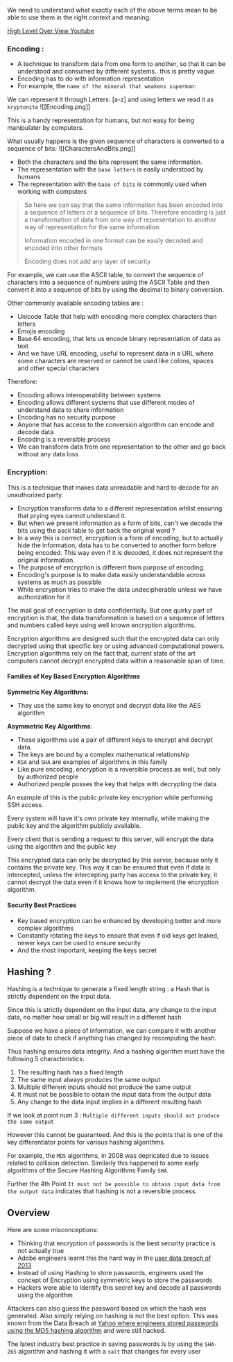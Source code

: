 We need to understand what exactly each of the above terms mean to be able to use them in the right context and meaning: 

[High Level Over View Youtube](https://youtu.be/PNbQ1Ix71Gc)

### **Encoding :**
- A technique to transform data from one form to another, so that it can be understood and consumed by different systems.. this is pretty vague
- Encoding has to do with information representation
- For example, the `name of the mineral that weakens superman`: 

We can represent it through Letters: [a-z] and using letters we read it as `kryptonite`
![[Encoding.png]]

This is a handy representation for humans, but not easy for  being manipulater by computers.  

What usually happens is the given sequence of characters is converted to a sequence of bits:
![[CharactersAndBits.png]]

- Both the characters and the bits represent the same information.
- The representation with the `base letters` is easily understood by humans
- The representation with the `base of bits` is commonly used when working with computers

> So here we can say that the same information has been encoded into a sequence of letters or a sequence of bits. Therefore encoding is just a transformation of data from one way of representation to another way of representation for the same information.
> 
> Information encoded in one format can be easily decoded and encoded into other formats
> 
> Encoding does not add any layer of security


For example, we can use the ASCII table, to convert the sequence of characters into a sequence of numbers using the ASCII Table and then convert it into a sequence of bits by using the decimal to binary conversion.

Other commonly available encoding tables are :
- Unicode Table that help with encoding more complex characters than letters
- Emojis encoding
- Base 64 encoding, that lets us encode binary representation of data as text
- And we have URL encoding, useful to represent data in a URL where some characters are reserved or cannot be used like colons, spaces and other special characters

Therefore:
- Encoding allows interoperability between systems
- Encoding allows different systems that use different modes of understand data to share information
- Encoding has no security purpose
- Anyone that has access to the conversion algorithm can encode and decode data
- Encoding is a reversible process
- We can transform data from one representation to the other and go back without any data loss

### Encryption:

This is a technique that makes data unreadable and hard to decode for an unauthorized party.

- Encryption transforms data to a different representation whilst ensuring that prying eyes cannot understand it.
- But when we present information as a form of bits, can't we decode the bits using the ascii table to get back the original word ? 
- In a way this is correct, encryption is a form of encoding, but to actually hide the information, data has to be converted to another form before being encoded. This way even if it is decoded, it does not represent the original information.
- The purpose of encryption is different from purpose of encoding.
- Encoding's purpose is to make data easily understandable across systems as much as possible
- While encryption tries to make the data undecipherable unless we have authorization for it 

The mail goal of encryption is data confidentially. But one quirky part of encryption is that, the data transformation is based on a sequence of letters and numbers called keys using well known encryption algorithms.

Encryption algorithms are designed such that the encrypted data can only decrypted using that specific key or using advanced computational powers. Encryption algorithms rely on the fact that, current state of the art computers cannot decrypt encrypted data within a reasonable span of time.

#### Families of Key Based Encryption Algorithms

**Symmetric Key Algorithms:** 
- They use the same key to encrypt and decrypt data like the AES algorithm

**Asymmetric Key Algorithms**:
- These algorithms use a pair of different keys to encrypt and decrypt data.
- The keys are bound by a complex mathematical relationship
- `RSA` and `SHA` are examples of algorithms in this family
- Like pure encoding, encryption is a reversible process as well, but only by authorized people
- Authorized people posses the key that helps with decrypting the data

An example of this is the public private key encryption while performing SSH access. 

Every system will have it's own private key internally, while making the public key and the algorithm publicly available. 

Every client that is sending a request to this server, will encrypt the data using the algorithm and the public key

This encrypted data can only be decrypted by this server, because only it contains the private key. This way it can be ensured that even if data is intercepted, unless the intercepting party has access to the private key, it cannot decrypt the data even if it knows how to implement the encryption algorithm.

#### Security Best Practices
- Key based encryption can be enhanced by developing better and more complex algorithms
- Constantly rotating the keys to ensure that even if old keys get leaked, newer keys can be used to ensure security
- And the most important, keeping the keys secret

## Hashing ?

Hashing is a technique to generate a fixed length string : a Hash that is strictly dependent on the input data.

Since this is strictly dependent on the input data, any change to the input data, no matter how small or big will result in a different hash

Suppose we have a piece of information, we can compare it with another piece of data to check if anything has changed by recomputing the hash.

Thus hashing ensures data integrity. And a hashing algorithm must have the following 5 characteristics:

1. The resulting hash has a fixed length
2. The same input always produces the same output
3. Multiple different inputs should not produce the same output
4. It must not be possible to obtain the input data from the output data
5. Any change to the data input implies in a different resulting hash

If we look at point num 3 : ` Multiple different inputs should not produce the same output `

However this cannot be guaranteed. And this is the points that is one of the key differentiator points for various hashing algorithms.

For example, the `MD5` algorithms, in 2008 was depricated due to issues related to collision detection. Similarly this happened to some early algorithms of the Secure Hashing Algorithms Family `SHA`. 

Further the 4th Point `It must not be possible to obtain input data from the output data` indicates that hashing is not a reversible process.


## Overview

Here are some misconceptions:
- Thinking that encryption of passwords is the best security practice is not actually true 
- Adobe engineers learnt this the hard way in the [user data breach of 2013](https://www.csoonline.com/article/540070/network-security-adobe-confirms-stolen-passwords-were-encrypted-not-hashed.html)
- Instead of using Hashing to store passwords, engineers used the concept of Encryption using symmetric keys to store the passwords
- Hackers were able to identify this secret key and decode all passwords using the algorithm

Attackers can also guess the password based on which the hash was generated. Also simply relying on hashing is not the best option. This was known from the Data Breach at [Yahoo where engineers stored passwords using the MD5 hashing algorithm](https://www.businessinsurance.com/yahoo-security-problems-md5-hashing-algorithm-outdated-2013/) and were still hacked.

The latest industry best practice in saving passwords is by using the `SHA-265` algorithm and hashing it with a `salt` that changes for every user


